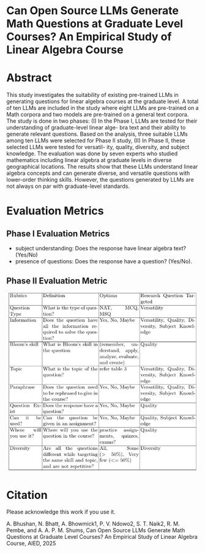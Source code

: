 # Can Open Source LLMs Generate Math Questions at Graduate Level Courses? An Empirical Study of Linear Algebra Course

# Abstract
This study investigates the suitability of existing pre-trained
LLMs in generating questions for linear algebra courses at the graduate
level. A total of ten LLMs are included in the study where eight LLMs
are pre-trained on a Math corpora and two models are pre-trained on a
general text corpora. The study is done in two phases: (I) In the Phase
I, LLMs are tested for their understanding of graduate-level linear alge-
bra text and their ability to generate relevant questions. Based on the
analysis, three suitable LLMs among ten LLMs were selected for Phase
II study, (II) In Phase II, these selected LLMs were tested for versatil-
ity, quality, diversity, and subject knowledge. The evaluation was done
by seven experts who studied mathematics including linear algebra at
graduate levels in diverse geographical locations. The results show that
these LLMs understand linear algebra concepts and can generate diverse,
and versatile questions with lower-order thinking skills. However, the
questions generated by LLMs are not always on par with graduate-level
standards.

# Evaluation Metrics
## Phase I Evaluation Metrics
- subject understanding: Does the response have linear algebra text? (Yes/No)
- presence of questions: Does the response have a question? (Yes/No).

## Phase II Evaluation Metric
![Alt Text](files/rubric.png)

# Citation
Please acknowledge this work if you use it.

A. Bhushan, N. Bhatt, A. Bhowmick1, P. V. Ndowo2, S. T. Naik2, R. M. Pembe, and A. A. P. M. Shums, Can Open Source LLMs Generate Math Questions at Graduate Level Courses? An Empirical Study of Linear Algebra Course, AIED, 2025 
